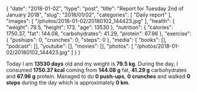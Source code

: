{
    "date": "2018-01-02",
    "type": "post",
    "title": "Report for Tuesday 2nd of January 2018",
    "slug": "2018\/01\/02",
    "categories": [
        "Daily report"
    ],
    "images": [
        "\/photos\/2018-01-02\/20180102_144423.jpg"
    ],
    "health": {
        "weight": 79.5,
        "height": 173,
        "age": 13530
    },
    "nutrition": {
        "calories": 1750.37,
        "fat": 144.08,
        "carbohydrates": 41.29,
        "protein": 67.96
    },
    "exercise": {
        "pushups": 0,
        "crunches": 0,
        "steps": 0
    },
    "media": {
        "books": [],
        "podcast": [],
        "youtube": [],
        "movies": [],
        "photos": [
            "\/photos\/2018-01-02\/20180102_144423.jpg"
        ]
    }
}

Today I am <strong>13530 days</strong> old and my weight is <strong>79.5 kg</strong>. During the day, I consumed <strong>1750.37 kcal</strong> coming from <strong>144.08 g</strong> fat, <strong>41.29 g</strong> carbohydrates and <strong>67.96 g</strong> protein. Managed to do <strong>0 push-ups</strong>, <strong>0 crunches</strong> and walked <strong>0 steps</strong> during the day which is approximately <strong>0 km</strong>.